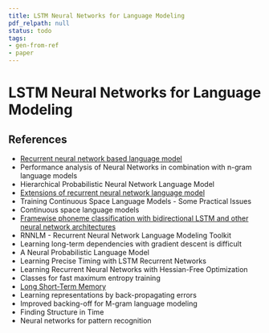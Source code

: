 ```yaml
---
title: LSTM Neural Networks for Language Modeling
pdf_relpath: null
status: todo
tags:
- gen-from-ref
- paper
---
```


# LSTM Neural Networks for Language Modeling

## References

- [Recurrent neural network based language model](./recurrent-neural-network-based-language-model.md)
- Performance analysis of Neural Networks in combination with n-gram language models
- Hierarchical Probabilistic Neural Network Language Model
- [Extensions of recurrent neural network language model](./extensions-of-recurrent-neural-network-language-model.md)
- Training Continuous Space Language Models - Some Practical Issues
- Continuous space language models
- [Framewise phoneme classification with bidirectional LSTM and other neural network architectures](./framewise-phoneme-classification-with-bidirectional-lstm-and-other-neural-network-architectures.md)
- RNNLM - Recurrent Neural Network Language Modeling Toolkit
- Learning long-term dependencies with gradient descent is difficult
- A Neural Probabilistic Language Model
- Learning Precise Timing with LSTM Recurrent Networks
- Learning Recurrent Neural Networks with Hessian-Free Optimization
- Classes for fast maximum entropy training
- [Long Short-Term Memory](./long-short-term-memory.md)
- Learning representations by back-propagating errors
- Improved backing-off for M-gram language modeling
- Finding Structure in Time
- Neural networks for pattern recognition
